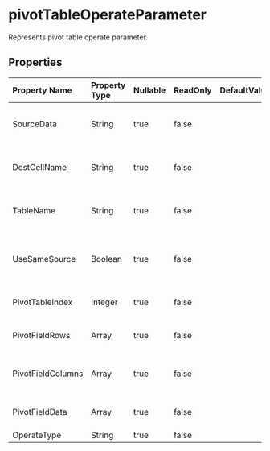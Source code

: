 # **pivotTableOperateParameter**

Represents pivot table operate parameter. 

## **Properties**

| Property Name | Property Type | Nullable |  ReadOnly | DefaultValue | Description | 
| :- | :- | :- |:- |  :- | :- |
|SourceData|String|true|false |  |Represents source data of pivot table.|
|DestCellName|String|true|false |  |Represents start cell name of the pivot table.|
|TableName|String|true|false |  |Represents table name of pivot table.|
|UseSameSource|Boolean|true|false |  |Represents whether the same source is used.|
|PivotTableIndex|Integer|true|false |  |Represents pivot table index.|
|PivotFieldRows|Array|true|false |  |Represents pivot row fields.|
|PivotFieldColumns|Array|true|false |  |Represents pivot column fields.|
|PivotFieldData|Array|true|false |  |Represents pivot data field.|
|OperateType|String|true|false |  ||


